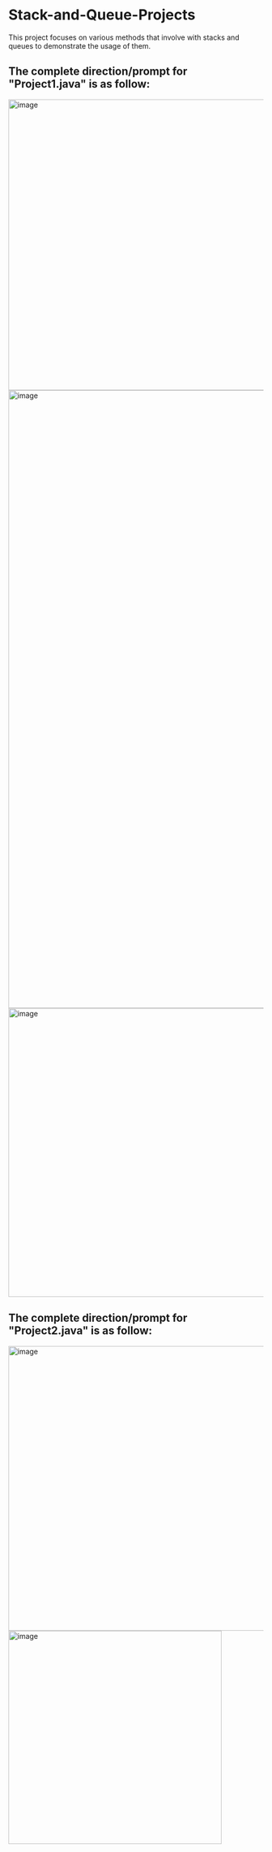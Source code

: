 # Stack-and-Queue-Projects
This project focuses on various methods that involve with stacks and queues to demonstrate the usage of them.

## The complete direction/prompt for "Project1.java" is as follow:
<img width="574" alt="image" src="https://user-images.githubusercontent.com/100184045/194796514-d9196c54-5799-4a47-8085-3f2185feb74e.png">
<img width="1220" alt="image" src="https://user-images.githubusercontent.com/100184045/194796545-119ddf7d-ccad-4ba0-b763-0210cc907255.png">
<img width="570" alt="image" src="https://user-images.githubusercontent.com/100184045/194796566-8a139887-5bff-4858-bc61-9c275b1825ac.png">

## The complete direction/prompt for "Project2.java" is as follow:
<img width="562" alt="image" src="https://user-images.githubusercontent.com/100184045/194796579-d456b882-df3c-4c51-b174-a718b7bb2566.png">
<img width="421" alt="image" src="https://user-images.githubusercontent.com/100184045/194796591-44c47ea8-a4f3-4827-bd6f-34a247959b73.png">
